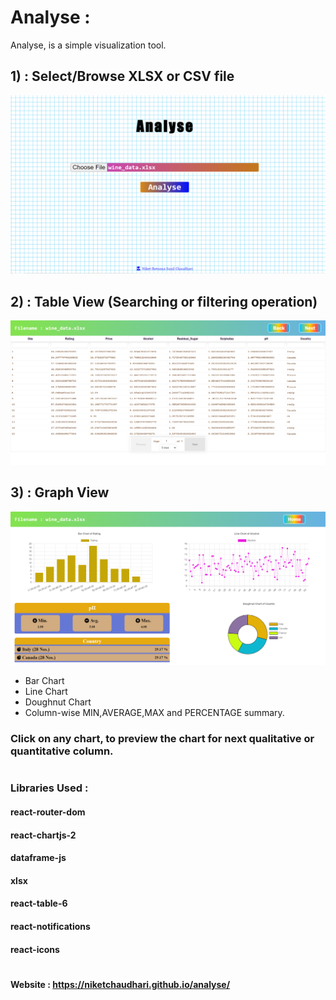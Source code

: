 # Analyse :
Analyse, is a simple visualization tool.


## 1) : Select/Browse XLSX or CSV file
![My animated logo](https://github.com/NiketChaudhari/analyse/blob/main/Log/First.PNG)
 
## 2) : Table View (Searching or filtering operation)
![My animated logo](https://github.com/NiketChaudhari/analyse/blob/main/Log/Second.PNG)

## 3) : Graph View
![My animated logo](https://github.com/NiketChaudhari/analyse/blob/main/Log/Third.PNG)
- Bar Chart
- Line Chart
- Doughnut Chart
- Column-wise MIN,AVERAGE,MAX and PERCENTAGE summary.

### Click on any chart, to preview the chart for next qualitative or quantitative column.



# 
### Libraries Used :
#### react-router-dom
#### react-chartjs-2
#### dataframe-js
#### xlsx
#### react-table-6
#### react-notifications
#### react-icons



# 
#### Website : https://niketchaudhari.github.io/analyse/
